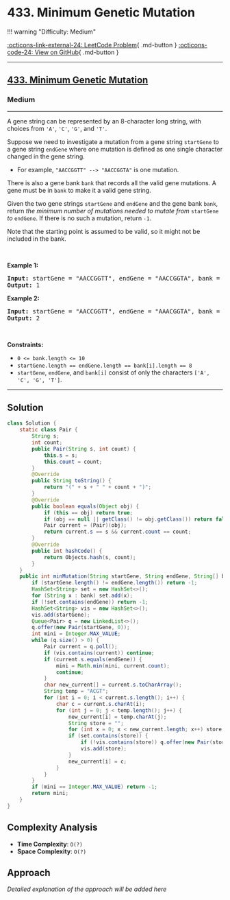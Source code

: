 # 433. Minimum Genetic Mutation

!!! warning "Difficulty: Medium"

[:octicons-link-external-24: LeetCode Problem](https://leetcode.com/problems/minimum-genetic-mutation/){ .md-button }
[:octicons-code-24: View on GitHub](https://github.com/RAJ8664/Leetcode/tree/master/0433-minimum-genetic-mutation){ .md-button }

---

<h2><a href="https://leetcode.com/problems/minimum-genetic-mutation">433. Minimum Genetic Mutation</a></h2><h3>Medium</h3><hr><p>A gene string can be represented by an 8-character long string, with choices from <code>&#39;A&#39;</code>, <code>&#39;C&#39;</code>, <code>&#39;G&#39;</code>, and <code>&#39;T&#39;</code>.</p>

<p>Suppose we need to investigate a mutation from a gene string <code>startGene</code> to a gene string <code>endGene</code> where one mutation is defined as one single character changed in the gene string.</p>

<ul>
	<li>For example, <code>&quot;AACCGGTT&quot; --&gt; &quot;AACCGGTA&quot;</code> is one mutation.</li>
</ul>

<p>There is also a gene bank <code>bank</code> that records all the valid gene mutations. A gene must be in <code>bank</code> to make it a valid gene string.</p>

<p>Given the two gene strings <code>startGene</code> and <code>endGene</code> and the gene bank <code>bank</code>, return <em>the minimum number of mutations needed to mutate from </em><code>startGene</code><em> to </em><code>endGene</code>. If there is no such a mutation, return <code>-1</code>.</p>

<p>Note that the starting point is assumed to be valid, so it might not be included in the bank.</p>

<p>&nbsp;</p>
<p><strong class="example">Example 1:</strong></p>

<pre>
<strong>Input:</strong> startGene = &quot;AACCGGTT&quot;, endGene = &quot;AACCGGTA&quot;, bank = [&quot;AACCGGTA&quot;]
<strong>Output:</strong> 1
</pre>

<p><strong class="example">Example 2:</strong></p>

<pre>
<strong>Input:</strong> startGene = &quot;AACCGGTT&quot;, endGene = &quot;AAACGGTA&quot;, bank = [&quot;AACCGGTA&quot;,&quot;AACCGCTA&quot;,&quot;AAACGGTA&quot;]
<strong>Output:</strong> 2
</pre>

<p>&nbsp;</p>
<p><strong>Constraints:</strong></p>

<ul>
	<li><code>0 &lt;= bank.length &lt;= 10</code></li>
	<li><code>startGene.length == endGene.length == bank[i].length == 8</code></li>
	<li><code>startGene</code>, <code>endGene</code>, and <code>bank[i]</code> consist of only the characters <code>[&#39;A&#39;, &#39;C&#39;, &#39;G&#39;, &#39;T&#39;]</code>.</li>
</ul>


---

## Solution

```java
class Solution {
    static class Pair {
        String s;
        int count;
        public Pair(String s, int count) {
            this.s = s;
            this.count = count;
        }
        @Override
        public String toString() {
            return "(" + s + " " + count + ")";
        }
        @Override
        public boolean equals(Object obj) {
            if (this == obj) return true;
            if (obj == null || getClass() != obj.getClass()) return false;
            Pair current = (Pair)(obj);
            return current.s == s && current.count == count;
        }
        @Override
        public int hashCode() {
            return Objects.hash(s, count);
        }
    }
    public int minMutation(String startGene, String endGene, String[] bank) {
        if (startGene.length() != endGene.length()) return -1;
        HashSet<String> set = new HashSet<>();
        for (String x : bank) set.add(x);
        if (!set.contains(endGene)) return -1;
        HashSet<String> vis = new HashSet<>();
        vis.add(startGene);
        Queue<Pair> q = new LinkedList<>();
        q.offer(new Pair(startGene, 0));
        int mini = Integer.MAX_VALUE;
        while (q.size() > 0) {
            Pair current = q.poll();
            if (vis.contains(current)) continue;
            if (current.s.equals(endGene)) {
                mini = Math.min(mini, current.count);
                continue;
            }
            char new_current[] = current.s.toCharArray();
            String temp = "ACGT";
            for (int i = 0; i < current.s.length(); i++) {
                char c = current.s.charAt(i);
                for (int j = 0; j < temp.length(); j++) {
                    new_current[i] = temp.charAt(j);
                    String store = "";
                    for (int x = 0; x < new_current.length; x++) store += new_current[x];
                    if (set.contains(store)) {
                        if (!vis.contains(store)) q.offer(new Pair(store, current.count + 1));
                        vis.add(store);
                    }
                    new_current[i] = c;
                }
            }
        }
        if (mini == Integer.MAX_VALUE) return -1;
        return mini;
    }
}
```

## Complexity Analysis

- **Time Complexity**: `O(?)`
- **Space Complexity**: `O(?)`

## Approach

*Detailed explanation of the approach will be added here*

